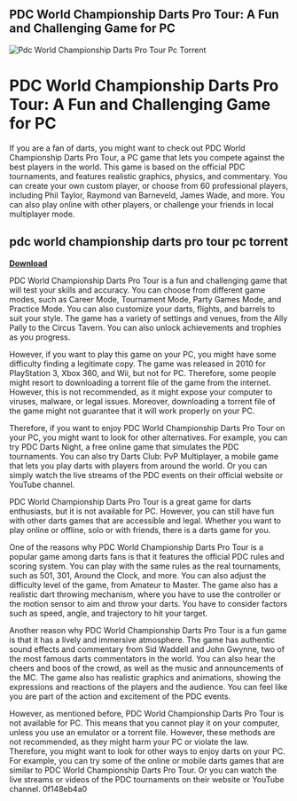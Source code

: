 ## PDC World Championship Darts Pro Tour: A Fun and Challenging Game for PC

 
![Pdc World Championship Darts Pro Tour Pc Torrent](https://encrypted-tbn1.gstatic.com/images?q=tbn:ANd9GcSMN0DxF3hsJGYlR8hhdllqSVCoswQmuM793Ecvogpc3I5cEPjOpewQW7sI)

 
# PDC World Championship Darts Pro Tour: A Fun and Challenging Game for PC
 
If you are a fan of darts, you might want to check out PDC World Championship Darts Pro Tour, a PC game that lets you compete against the best players in the world. This game is based on the official PDC tournaments, and features realistic graphics, physics, and commentary. You can create your own custom player, or choose from 60 professional players, including Phil Taylor, Raymond van Barneveld, James Wade, and more. You can also play online with other players, or challenge your friends in local multiplayer mode.
 
## pdc world championship darts pro tour pc torrent


[**Download**](https://www.google.com/url?q=https%3A%2F%2Furlca.com%2F2tL3Oi&sa=D&sntz=1&usg=AOvVaw3aRR3VFWEKQ9cD8rqC6FhK)

 
PDC World Championship Darts Pro Tour is a fun and challenging game that will test your skills and accuracy. You can choose from different game modes, such as Career Mode, Tournament Mode, Party Games Mode, and Practice Mode. You can also customize your darts, flights, and barrels to suit your style. The game has a variety of settings and venues, from the Ally Pally to the Circus Tavern. You can also unlock achievements and trophies as you progress.
 
However, if you want to play this game on your PC, you might have some difficulty finding a legitimate copy. The game was released in 2010 for PlayStation 3, Xbox 360, and Wii, but not for PC. Therefore, some people might resort to downloading a torrent file of the game from the internet. However, this is not recommended, as it might expose your computer to viruses, malware, or legal issues. Moreover, downloading a torrent file of the game might not guarantee that it will work properly on your PC.
 
Therefore, if you want to enjoy PDC World Championship Darts Pro Tour on your PC, you might want to look for other alternatives. For example, you can try PDC Darts Night, a free online game that simulates the PDC tournaments. You can also try Darts Club: PvP Multiplayer, a mobile game that lets you play darts with players from around the world. Or you can simply watch the live streams of the PDC events on their official website or YouTube channel.
 
PDC World Championship Darts Pro Tour is a great game for darts enthusiasts, but it is not available for PC. However, you can still have fun with other darts games that are accessible and legal. Whether you want to play online or offline, solo or with friends, there is a darts game for you.
  
One of the reasons why PDC World Championship Darts Pro Tour is a popular game among darts fans is that it features the official PDC rules and scoring system. You can play with the same rules as the real tournaments, such as 501, 301, Around the Clock, and more. You can also adjust the difficulty level of the game, from Amateur to Master. The game also has a realistic dart throwing mechanism, where you have to use the controller or the motion sensor to aim and throw your darts. You have to consider factors such as speed, angle, and trajectory to hit your target.
 
Another reason why PDC World Championship Darts Pro Tour is a fun game is that it has a lively and immersive atmosphere. The game has authentic sound effects and commentary from Sid Waddell and John Gwynne, two of the most famous darts commentators in the world. You can also hear the cheers and boos of the crowd, as well as the music and announcements of the MC. The game also has realistic graphics and animations, showing the expressions and reactions of the players and the audience. You can feel like you are part of the action and excitement of the PDC events.
 
However, as mentioned before, PDC World Championship Darts Pro Tour is not available for PC. This means that you cannot play it on your computer, unless you use an emulator or a torrent file. However, these methods are not recommended, as they might harm your PC or violate the law. Therefore, you might want to look for other ways to enjoy darts on your PC. For example, you can try some of the online or mobile darts games that are similar to PDC World Championship Darts Pro Tour. Or you can watch the live streams or videos of the PDC tournaments on their website or YouTube channel.
 0f148eb4a0

